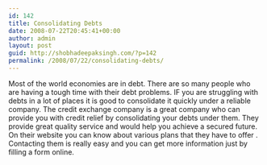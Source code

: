 ```yaml
---
id: 142
title: Consolidating Debts
date: 2008-07-22T20:45:41+00:00
author: admin
layout: post
guid: http://shobhadeepaksingh.com/?p=142
permalink: /2008/07/22/consolidating-debts/
---
```

Most of the world economies are in debt. There are so many people who are having a tough time with their debt problems. IF you are struggling with debts in a lot of places it is good to consolidate it quickly under a reliable company. The credit exchange company is a great company who can provide you with credit relief by consolidating your debts under them. They provide great quality service and would help you achieve a secured future. On their website you can know about various plans that they have to offer . Contacting them is really easy and you can get more information just by filling a form online.